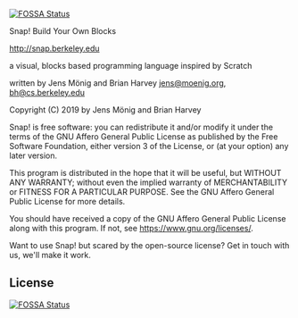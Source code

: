 [![FOSSA Status](https://app.fossa.io/api/projects/git%2Bgithub.com%2Fjmoenig%2FSnap.svg?type=shield)](https://app.fossa.io/projects/git%2Bgithub.com%2Fjmoenig%2FSnap?ref=badge_shield)


Snap! Build Your Own Blocks

http://snap.berkeley.edu

a visual, blocks based programming language
inspired by Scratch

written by Jens Mönig and Brian Harvey
jens@moenig.org, bh@cs.berkeley.edu

Copyright (C) 2019 by Jens Mönig and Brian Harvey

Snap! is free software: you can redistribute it and/or modify
it under the terms of the GNU Affero General Public License as
published by the Free Software Foundation, either version 3 of
the License, or (at your option) any later version.

This program is distributed in the hope that it will be useful,
but WITHOUT ANY WARRANTY; without even the implied warranty of
MERCHANTABILITY or FITNESS FOR A PARTICULAR PURPOSE.  See the
GNU Affero General Public License for more details.

You should have received a copy of the GNU Affero General Public License
along with this program. If not, see <https://www.gnu.org/licenses/>.

Want to use Snap! but scared by the open-source license? Get in touch with us,
we'll make it work.


## License
[![FOSSA Status](https://app.fossa.io/api/projects/git%2Bgithub.com%2Fjmoenig%2FSnap.svg?type=large)](https://app.fossa.io/projects/git%2Bgithub.com%2Fjmoenig%2FSnap?ref=badge_large)